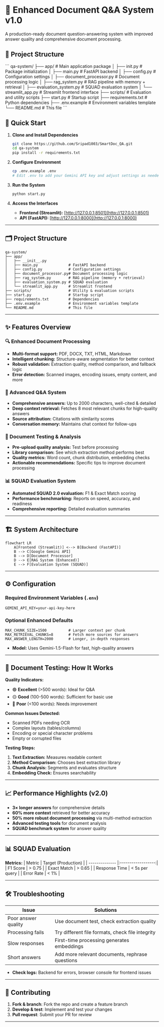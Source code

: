 # 📄 Enhanced Document Q&A System v1.0

A production-ready document question-answering system with improved answer quality and comprehensive document processing.

## 📁 Project Structure

\`\`\`
qa-system/
├── app/ # Main application package
│ ├── init.py # Package initialization
│ ├── main.py # FastAPI backend
│ ├── config.py # Configuration settings
│ ├── document_processor.py # Document processing logic
│ ├── rag_system.py # RAG pipeline with memory + retrieval
│ ├── evaluation_system.py # SQUAD evaluation system
│ └── streamlit_app.py # Streamlit frontend interface
├── scripts/ # Evaluation and utility scripts
├── start.py # Startup script
├── requirements.txt # Python dependencies
├── .env.example # Environment variables template
└── README.md # This file
\`\`\`

## 🚀 Quick Start

1. **Clone and Install Dependencies**
    ```bash
    git clone https://github.com/Sripad1003/SmartDoc_QA.git
    cd qa-system
    pip install -r requirements.txt
    ```

2. **Configure Environment**
    ```bash
    cp .env.example .env
    # Edit .env to add your Gemini API key and adjust settings as needed
    ```

3. **Run the System**
    ```bash
    python start.py
    ```

4. **Access the Interfaces**
    - **Frontend (Streamlit):** [http://127.0.0.1:8501](http://127.0.0.1:8501)
    - **API (FastAPI):** [http://127.0.0.1:8000](http://127.0.0.1:8000)

---

## 🗂️ Project Structure

```
qa-system/
├── app/
│   ├── __init__.py
│   ├── main.py              # FastAPI backend
│   ├── config.py            # Configuration settings
│   ├── document_processor.py# Document processing logic
│   ├── rag_system.py        # RAG pipeline (memory + retrieval)
│   ├── evaluation_system.py # SQUAD evaluation
│   └── streamlit_app.py     # Streamlit frontend
├── scripts/                 # Utility & evaluation scripts
├── start.py                 # Startup script
├── requirements.txt         # Dependencies
├── .env.example             # Environment variables template
└── README.md                # This file
```

---

## ✨ Features Overview

### 🔍 Enhanced Document Processing
- **Multi-format support:** PDF, DOCX, TXT, HTML, Markdown
- **Intelligent chunking:** Structure-aware segmentation for better context
- **Robust validation:** Extraction quality, method comparison, and fallback logic
- **Error detection:** Scanned images, encoding issues, empty content, and more

### 🤖 Advanced Q&A System
- **Comprehensive answers:** Up to 2000 characters, well-cited & detailed
- **Deep context retrieval:** Fetches 8 most relevant chunks for high-quality answers
- **Source attribution:** Citations with similarity scores
- **Conversation memory:** Maintains chat context for follow-ups

### 🧪 Document Testing & Analysis
- **Pre-upload quality analysis:** Test before processing
- **Library comparison:** See which extraction method performs best
- **Quality metrics:** Word count, chunk distribution, embedding checks
- **Actionable recommendations:** Specific tips to improve document processing

### 📊 SQUAD Evaluation System
- **Automated SQUAD 2.0 evaluation:** F1 & Exact Match scoring
- **Performance benchmarking:** Reports on speed, accuracy, and readiness
- **Comprehensive reporting:** Detailed evaluation summaries

---

## 🏗️ System Architecture

```
flowchart LR
    A[Frontend (Streamlit)] <--> B[Backend (FastAPI)]
    B --> C[Google Gemini API]
    B --> D[Document Processor]
    D --> E[RAG System (Enhanced)]
    E --> F[Evaluation System (SQUAD)]
```

---

## ⚙️ Configuration

### Required Environment Variables (`.env`)
```
GEMINI_API_KEY=your-api-key-here
```

### Optional Enhanced Defaults
```
MAX_CHUNK_SIZE=1500          # Larger context per chunk
MAX_RETRIEVAL_CHUNKS=8       # Fetch more sources for answers
MAX_ANSWER_LENGTH=2000       # Longer, in-depth responses
```

- **Model:** Uses Gemini-1.5-Flash for fast, high-quality answers

---

## 🧪 Document Testing: How It Works

**Quality Indicators:**
- 🟢 **Excellent** (>500 words): Ideal for Q&A
- 🟡 **Good** (100-500 words): Sufficient for basic use
- 🔴 **Poor** (<100 words): Needs improvement

**Common Issues Detected:**
- Scanned PDFs needing OCR
- Complex layouts (tables/columns)
- Encoding or special character problems
- Empty or corrupted files

**Testing Steps:**
1. **Text Extraction:** Measures readable content
2. **Method Comparison:** Chooses best extraction library
3. **Chunk Analysis:** Segments and evaluates structure
4. **Embedding Check:** Ensures searchability

---

## 📈 Performance Highlights (v2.0)

- **3× longer answers** for comprehensive details
- **60% more context** retrieved for better accuracy
- **50% more robust document processing** via multi-method extraction
- **Advanced testing tools** for document analysis
- **SQUAD benchmark system** for answer quality

---

## 📊 SQUAD Evaluation

**Metrics:**
| Metric         | Target (Production) |
| -------------- |:------------------:|
| F1 Score       | > 0.75             |
| Exact Match    | > 0.65             |
| Response Time  | < 5s per query     |
| Error Rate     | < 1%               |

---

## 🛠️ Troubleshooting

| Issue                | Solutions                                           |
|----------------------|----------------------------------------------------|
| Poor answer quality  | Use document test, check extraction quality        |
| Processing fails     | Try different file formats, check file integrity   |
| Slow responses       | First-time processing generates embeddings         |
| Short answers        | Add more relevant documents, rephrase questions    |

- **Check logs:** Backend for errors, browser console for frontend issues

---

## 🤝 Contributing

1. **Fork & branch**: Fork the repo and create a feature branch
2. **Develop & test**: Implement and test your changes
3. **Pull request**: Submit your PR for review

---
